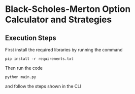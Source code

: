 # Black-Scholes-Merton Option Calculator and Strategies

## Execution Steps

First install the required libraries by running the command

```
pip install -r requirements.txt
```

Then run the code

```
python main.py
```

and follow the steps shown in the CLI
